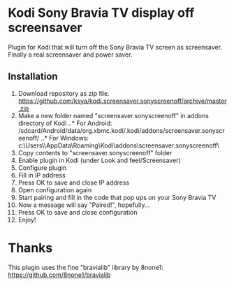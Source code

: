 # Kodi Sony Bravia TV display off screensaver
Plugin for Kodi that will turn off the Sony Bravia TV screen as screensaver. Finally a real screensaver and power saver.

## Installation
1. Download repository as zip file. https://github.com/ksya/kodi.screensaver.sonyscreenoff/archive/master.zip
2. Make a new folder named "screensaver.sonyscreenoff" in addons directory of Kodi
..* For Android: /sdcard/Android/data/org.xbmc.kodi/.kodi/addons/screensaver.sonyscreenoff/
..* For Windows: c:\Users\\<user>\AppData\Roaming\Kodi\addons\screensaver.sonyscreenoff\
3. Copy contents to "screensaver.sonyscreenoff" folder
4. Enable plugin in Kodi (under Look and feel/Screensaver)
5. Configure plugin
6. Fill in IP address
7. Press OK to save and close IP address
8. Open configuration again
9. Start pairing and fill in the code that pop ups on your Sony Bravia TV
10. Now a message will say "Paired!", hopefully...
11. Press OK to save and close configuration
12. Enjoy!


# Thanks
This plugin uses the fine "bravialib" library by 8none1:
https://github.com/8none1/bravialib
